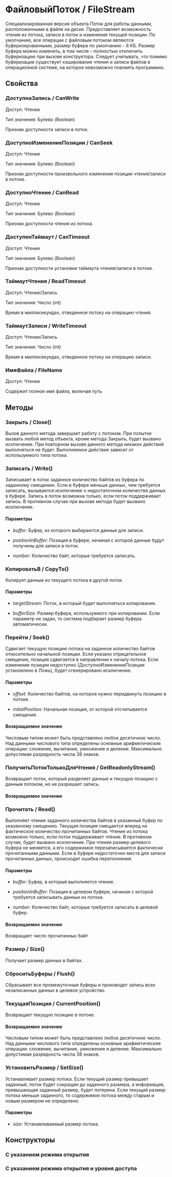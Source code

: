 
# ФайловыйПоток / FileStream

    
    

Специализированная версия объекта Поток для работы данными, расположенными в файле на диске. Предоставляет возможность чтения из потока, записи в поток и изменения текущей позиции.
По умолчанию, все операции с файловым потоком являются буферизированными, размер буфера по умолчанию - 8 КБ.
Размер буфера можно изменить, в том числе - полностью отключить буферизацию при вызове конструктора.
Следует учитывать, что помимо буферизации существует кэширование чтения и записи файлов в операционной системе, на которое невозможно повлиять программно.


  
  
## Свойства
    
### ДоступнаЗапись / CanWrite
Доступ: Чтение

Тип значения: Булево (Boolean)

    
    

Признак доступности записи в поток.


  
  
### ДоступноИзменениеПозиции / CanSeek
Доступ: Чтение

Тип значения: Булево (Boolean)

    
    

Признак доступности произвольного изменения позиции чтения/записи в потоке.


  
  
### ДоступноЧтение / CanRead
Доступ: Чтение

Тип значения: Булево (Boolean)

    
    

Признак доступности чтения из потока.


  
  
### ДоступенТаймаут / CanTimeout
Доступ: Чтение

Тип значения: Булево (Boolean)

    
    

Признак доступности установки таймаута чтения/записи в потоке.


  
  
### ТаймаутЧтения / ReadTimeout
Доступ: Чтение/Запись

Тип значения: Число (int)

    
    

Время в миллисекундах, отведенное потоку на операцию чтения.


  
  
### ТаймаутЗаписи / WriteTimeout
Доступ: Чтение/Запись

Тип значения: Число (int)

    
    

Время в миллисекундах, отведенное потоку на операцию записи.


  
  
### ИмяФайла / FileName
Доступ: Чтение
    
    
Содержит полное имя файла, включая путь


  
  
## Методы
    
### Закрыть / Close()
    
    
    

Вызов данного метода завершает работу с потоком. При попытке вызвать любой метод объекта, кроме метода Закрыть, будет вызвано исключение.
При повторном вызове данного метода никаких действий выполняться не будет.
Выполняемое действие зависит от используемого типа потока.


  
  
### Записать / Write()
    
    
    

Записывает в поток заданное количество байтов из буфера по заданному смещению. Если в буфере меньше данных, чем требуется записать, вызывается исключение о недостаточном количестве данных в буфере.
Запись в поток возможна только, если поток поддерживает запись. В противном случае при вызове метода будет вызвано исключение.


  
  
#### Параметры

* *buffer*: Буфер, из которого выбираются данные для записи.

* *positionInBuffer*: Позиция в буфере, начиная с которой данные будут получены для записи в поток.

* *number*: Количество байт, которые требуется записать.

### КопироватьВ / CopyTo()
    
    
    

Копирует данные из текущего потока в другой поток.


  
  
#### Параметры

* *targetStream*: Поток, в который будет выполняться копирование.

* *bufferSize*: Размер буфера, используемого при копировании.
Если параметр не задан, то система подбирает размер буфера автоматически.

### Перейти / Seek()
    
    
    

Сдвигает текущую позицию потока на заданное количество байтов относительно начальной позиции. Если указано отрицательное смещение, позиция сдвигается в направлении к началу потока.
Если изменение позиции недоступно (ДоступноИзменениеПозиции установлено в Ложь), будет сгенерировано исключение.


  
  
#### Параметры

* *offset*: Количество байтов, на которое нужно передвинуть позицию в потоке.

* *initialPosition*: Начальная позиция, от которой отсчитывается смещение.

#### Возвращаемое значение

Числовым типом может быть представлено любое десятичное число. Над данными числового типа определены основные арифметические операции: сложение, вычитание, умножение и деление. Максимально допустимая разрядность числа 38 знаков.

  
### ПолучитьПотокТолькоДляЧтения / GetReadonlyStream()
    
    
    

Возвращает поток, который разделяет данные и текущую позицию с данным потоком, но не разрешает запись.


  
  
#### Возвращаемое значение

### Прочитать / Read()
    
    
    

Выполняет чтение заданного количества байтов в указанный буфер по указанному смещению. Текущая позиция смещается вперед на фактическое количество прочитанных байтов.
Чтение из потока возможно только, если поток поддерживает чтение. В противном случае, будет вызвано исключение.
При чтении размер целевого буфера не меняется, а его содержимое перезаписывается фактически прочитанными данными. Если в буфере недостаточно места для записи прочитанных данных, происходит ошибка переполнения.


  
  
#### Параметры

* *buffer*: Буфер, в который выполняется чтение.

* *positionInBuffer*: Позиция в целевом буфере, начиная с которой требуется записывать данные из потока.

* *number*: Количество байт, которые требуется записать в целевой буфер.

#### Возвращаемое значение

Возвращает число прочитанных байт


  
### Размер / Size()
    
    
    

Получает размер данных в байтах.


  
  
### СброситьБуферы / Flush()
    
    
    

Сбрасывает все промежуточные буферы и производит запись всех незаписанных данных в целевое устройство.


  
  
### ТекущаяПозиция / CurrentPosition()
    
    
    

Возвращает текущую позицию в потоке.


  
  
#### Возвращаемое значение

Числовым типом может быть представлено любое десятичное число. Над данными числового типа определены основные арифметические операции: сложение, вычитание, умножение и деление. Максимально допустимая разрядность числа 38 знаков.

  
### УстановитьРазмер / SetSize()
    
    
    

Устанавливает размер потока.
Если текущий размер превышает заданный, поток будет сокращен до заданного размера, а информация, превышающая заданный размер, будет потеряна.
Если текущий размер потока меньше заданного, то содержимое потока между старым и новым размером не определено.


  
  
#### Параметры

* *size*: Устанавливаемый размер потока.

## Конструкторы

  
### С указанием режима открытия
### С указанием режима открытия и уровня доступа